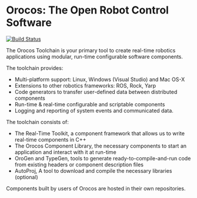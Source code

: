Orocos: The Open Robot Control Software
=======================================

[![Build Status](https://travis-ci.org/jhu-lcsr-forks/orocos_toolchain.png)](https://travis-ci.org/jhu-lcsr-forks/orocos_toolchain)

The Orocos Toolchain is your primary tool to create real-time robotics
applications using modular, run-time configurable software components.

The toolchain provides:

* Multi-platform support: Linux, Windows (Visual Studio) and Mac OS-X
* Extensions to other robotics frameworks: ROS, Rock, Yarp
* Code generators to transfer user-defined data between distributed components
* Run-time & real-time configurable and scriptable components
* Logging and reporting of system events and communicated data.

The toolchain consists of:

* The Real-Time Toolkit, a component framework that allows us to write real-time components in C++
* The Orocos Component Library, the necessary components to start an application and interact with it at run-time
* OroGen and TypeGen, tools to generate ready-to-compile-and-run code from existing headers or component description files
* AutoProj, A tool to download and compile the necessary libraries (optional)

Components built by users of Orocos are hosted in their own repositories.
